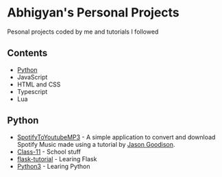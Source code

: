 # Abhigyan's Personal Projects

Pesonal projects coded by me and tutorials I followed

## Contents

- [Python](https://github.com/abhigyanmadhukalya/personal-projects#python)
- JavaScript
- HTML and CSS
- Typescript
- Lua

## Python

- [SpotifyToYoutubeMP3](./Python/Tutorial/flask/SpotifyToYoutubeMP3/) - A simple application to convert and download Spotify Music made using a tutorial by [Jason Goodison](https://www.youtube.com/c/JasonGoodison).
- [Class-11](./Python/Class-11/) - School stuff
- [flask-tutorial](./Python/Tutorial/flask/flask-tutorial/) - Learing Flask
- [Python3](./Python/Tutorial/python3/) - Learing Python
